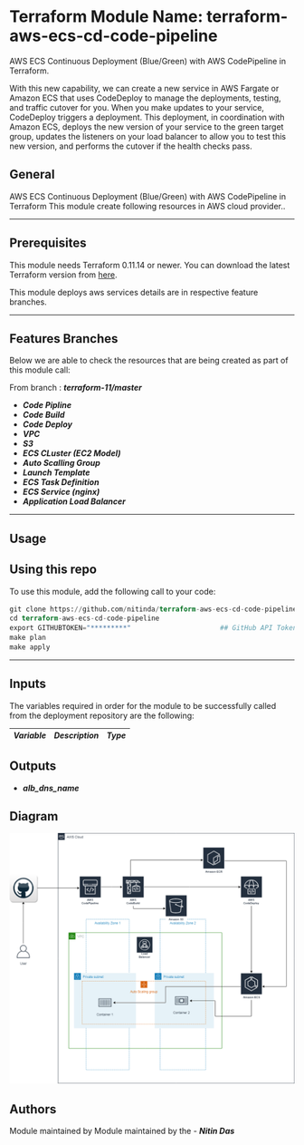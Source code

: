 # Terraform Module Name: terraform-aws-ecs-cd-code-pipeline

AWS ECS Continuous Deployment (Blue/Green) with AWS CodePipeline in Terraform.

With this new capability, we can create a new service in AWS Fargate or Amazon ECS  that uses CodeDeploy to manage the deployments, testing, and traffic cutover for you. When you make updates to your service, CodeDeploy triggers a deployment. This deployment, in coordination with Amazon ECS, deploys the new version of your service to the green target group, updates the listeners on your load balancer to allow you to test this new version, and performs the cutover if the health checks pass.


## General

AWS ECS Continuous Deployment (Blue/Green) with AWS CodePipeline in Terraform
This module create following resources in AWS cloud provider..

---


## Prerequisites

This module needs Terraform 0.11.14 or newer.
You can download the latest Terraform version from [here](https://www.terraform.io/downloads.html).

This module deploys aws services details are in respective feature branches.

---

## Features Branches

Below we are able to check the resources that are being created as part of this module call:

From branch : **_terraform-11/master_**

- **_Code Pipline_**
- **_Code Build_**
- **_Code Deploy_**
- **_VPC_**
- **_S3_**
- **_ECS CLuster (EC2 Model)_**
- **_Auto Scalling Group_**
- **_Launch Template_**
- **_ECS Task Definition_**
- **_ECS Service (nginx)_**
- **_Application Load Balancer_**




---


## Usage

## Using this repo

To use this module, add the following call to your code:

```tf
git clone https://github.com/nitinda/terraform-aws-ecs-cd-code-pipeline.git?ref=terraform-11/master
cd terraform-aws-ecs-cd-code-pipeline
export GITHUBTOKEN="*********"                      ## GitHub API Token
make plan
make apply
```
---

## Inputs

The variables required in order for the module to be successfully called from the deployment repository are the following:


|         **_Variable_**          |        **_Description_**            |   **_Type_**   |
|---------------------------------|-------------------------------------|----------------|





## Outputs

- **_alb\_dns\_name_**



## Diagram

![Diagram](./images/ECS-CodePipeline.png)




## Authors
Module maintained by Module maintained by the - **_Nitin Das_**